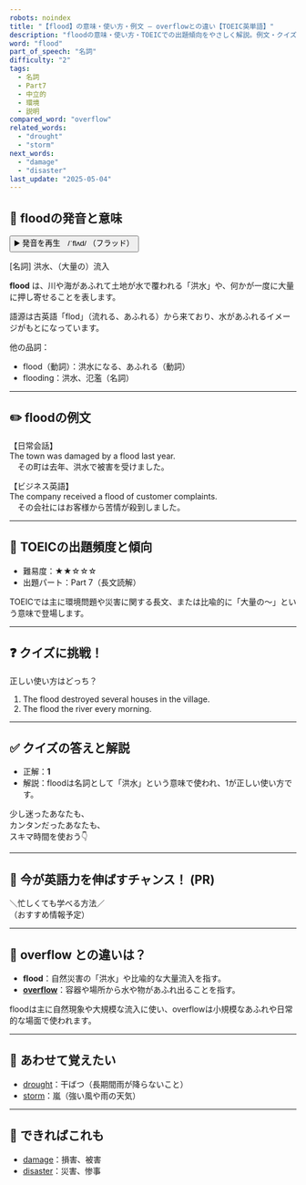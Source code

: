 ```yaml
---
robots: noindex
title: "【flood】の意味・使い方・例文 ― overflowとの違い【TOEIC英単語】"
description: "floodの意味・使い方・TOEICでの出題傾向をやさしく解説。例文・クイズ付きでoverflowとの違いもわかりやすく学べます。"
word: "flood"
part_of_speech: "名詞"
difficulty: "2"
tags:
  - 名詞
  - Part7
  - 中立的
  - 環境
  - 説明
compared_word: "overflow"
related_words:
  - "drought"
  - "storm"
next_words:
  - "damage"
  - "disaster"
last_update: "2025-05-04"
---
```


## 🔰 floodの発音と意味

<button class="play-audio" onclick="playTTS('flood')">
  <span class="play-audio-main">
    ▶️ 発音を再生　/ˈflʌd/
  </span>
  <span class="play-audio-sub">
    （フラッド）
  </span>
</button>

[名詞] 洪水、（大量の）流入

**flood** は、川や海があふれて土地が水で覆われる「洪水」や、何かが一度に大量に押し寄せることを表します。

語源は古英語「flod」（流れる、あふれる）から来ており、水があふれるイメージがもとになっています。

他の品詞：  
- flood（動詞）：洪水になる、あふれる（動詞）
- flooding：洪水、氾濫（名詞）

---

## ✏️ floodの例文

【日常会話】  
The town was damaged by a flood last year.  
　その町は去年、洪水で被害を受けました。

【ビジネス英語】  
The company received a flood of customer complaints.  
　その会社にはお客様から苦情が殺到しました。

---

## 🎯 TOEICの出題頻度と傾向

- 難易度：★★☆☆☆
- 出題パート：Part 7（長文読解）

TOEICでは主に環境問題や災害に関する長文、または比喩的に「大量の～」という意味で登場します。

---

## ❓ クイズに挑戦！

正しい使い方はどっち？

1. The flood destroyed several houses in the village.  
2. The flood the river every morning.

---

## ✅ クイズの答えと解説

- 正解：**1**
- 解説：floodは名詞として「洪水」という意味で使われ、1が正しい使い方です。

少し迷ったあなたも、  
カンタンだったあなたも、  
スキマ時間を使おう👇️

---

## 🚀 今が英語力を伸ばすチャンス！ (PR)

<div class="info-center">
＼忙しくても学べる方法／<br>  
（おすすめ情報予定）
</div>

---

## 🤔  overflow との違いは？

- **flood**：自然災害の「洪水」や比喩的な大量流入を指す。
- **[overflow](/word/overflow)**：容器や場所から水や物があふれ出ることを指す。

floodは主に自然現象や大規模な流入に使い、overflowは小規模なあふれや日常的な場面で使われます。

---

## 🧩 あわせて覚えたい

- [drought](/word/drought)：干ばつ（長期間雨が降らないこと）
- [storm](/word/storm)：嵐（強い風や雨の天気）

---

## 📖 できればこれも

- [damage](/word/damage)：損害、被害
- [disaster](/word/disaster)：災害、惨事

<!-- cvid: aid17_bid30 -->
